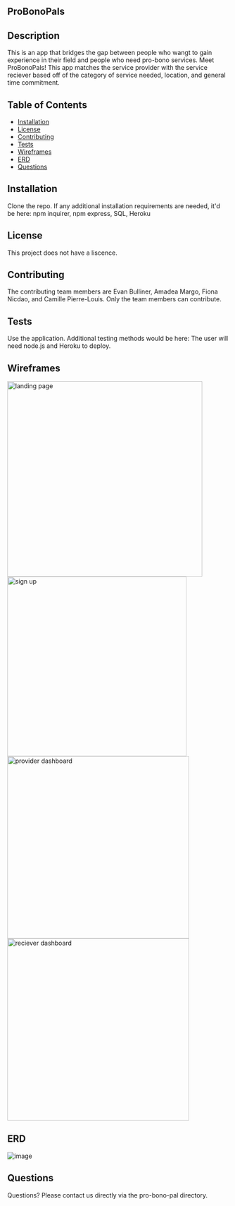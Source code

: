   ##  ProBonoPals
 
  
  ## Description 
  This is an app that bridges the gap between people who wangt to gain experience in their field and people who need pro-bono services. Meet ProBonoPals! This app matches the service provider with the service reciever based off of the category of service needed, location, and general time commitment.  
  
  ## Table of Contents
  * [Installation](#installation)
  * [License](#license)
  * [Contributing](#contributing)
  * [Tests](#tests)
  * [Wireframes](#wireframes)
  * [ERD](#ERD)
  * [Questions](#questions)
  
  ## Installation 
  Clone the repo. If any additional installation requirements are needed, it'd be here: npm inquirer, npm express, SQL, Heroku

  ## License 
  This project does not have a liscence.
  
  ## Contributing 
 The contributing team members are Evan Bulliner, Amadea Margo, Fiona Nicdao, and Camille Pierre-Louis. Only the team members can contribute.
  
  ## Tests
  Use the application. Additional testing methods would be here: The user will need node.js and Heroku to deploy.
  
## Wireframes 

<img width="443" alt="landing page" src="https://user-images.githubusercontent.com/90880822/150237328-d48f20f0-b8c6-4393-91c1-9b98243d787d.png">

<img width="407" alt="sign up" src="https://user-images.githubusercontent.com/90880822/150237226-7f7fb0e1-e306-410a-aed5-cfeea6c55006.png">

<img width="413" alt=" provider dashboard" src="https://user-images.githubusercontent.com/90880822/150237065-0ddaf607-dad3-4971-a48a-36d5f1d01e51.png">

<img width="413" alt=" reciever dashboard" src="https://user-images.githubusercontent.com/90880822/150237163-95856685-05ab-4584-a8cf-6369c0660914.png">


## ERD
  ![image](https://user-images.githubusercontent.com/90880822/149257796-ea55d860-5aa2-447b-b2da-9cf337ab4597.png)
  
 ## Questions
 Questions? Please contact us directly via the pro-bono-pal directory.
  
